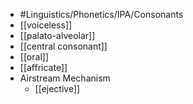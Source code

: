 - #Linguistics/Phonetics/IPA/Consonants
- [[voiceless]]
- [[palato-alveolar]]
- [[central consonant]]
- [[oral]]
- [[affricate]]
- Airstream Mechanism
	- [[ejective]]